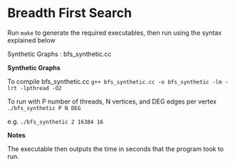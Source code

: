 Breadth First Search
==================

Run ```make``` to generate the required executables, then run using the syntax explained below

Synthetic Graphs : bfs_synthetic.cc

**Synthetic Graphs**

To compile bfs_synthetic.cc
    ```g++ bfs_synthetic.cc -o bfs_synthetic -lm -lrt -lpthread -O2```
  
To run with P number of threads, N vertices, and DEG edges per vertex
    ```./bfs_synthetic P N DEG```

e.g.
    ```./bfs_synthetic 2 16384 16```

**Notes**

The executable then outputs the time in seconds that the program took to run.
